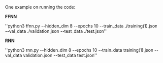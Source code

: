 

One example on running the code:

**FFNN**


''python3 ffnn.py --hidden_dim 8 --epochs 10 --train_data ./training(1).json --val_data ./validation.json --test_data ./test.json''

**RNN**

''python3 rnn.py --hidden_dim 8 --epochs 10 --train_data training(1).json --val_data validation.json --test_data test.json''
